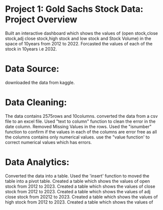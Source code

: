 # Project 1: Gold Sachs Stock Data: Project Overview
Built an interactive dashboard which shows the values of (open stock,close stock,adj close stock,high stock and low stock and Stock Volume) in the space of 10years from 2012 to 2022.
Forcasted the values of each of the stock in 10years i.e 2032.

# Data Source:
downloaded the data from kaggle.

# Data Cleaning:
The data contains 2575rows and 10columns.
converted the data from a csv file to an excel file.
Used "text to column" function to clean the error in the date column.
Removed Missing Values in the rows.
Used the "isnumber" function to confirm if the values in each of the columns are error free as all the columns contains only numerical values.
use the "value function' to correct numerical values which has errors.

# Data Analytics:
Converted the data into a table.
Used the 'insert' function to moved the table into a pivot table.
Created a table which shows the values of open stock from 2012 to 2023.
Created a table which shows the values of close stock from 2012 to 2023.
Created a table which shows the values of adj close stock from 20212 to 2023.
Created a table which shows the values of high stock from 2012 to 2023.
Created a table which shows the values of




